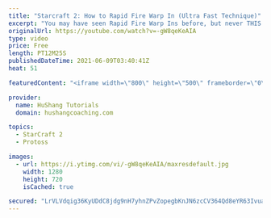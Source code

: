 ```yaml
---
title: "Starcraft 2: How to Rapid Fire Warp In (Ultra Fast Technique)"
excerpt: "You may have seen Rapid Fire Warp Ins before, but never THIS fast! This is going to change your protoss macro in starcraft 2 forever. Let's get started!  Starcraft 2: How to Rapid Fire Warp In (Ultra Fast Technique) #Starcraft2 #Protoss #RapidFire  ♦ Coaching --------------------------------------------------------------------------"
originalUrl: https://youtube.com/watch?v=-gW8qeKeAIA
type: video
price: Free
length: PT12M25S
publishedDateTime: 2021-06-09T03:40:41Z
heat: 51

featuredContent: "<iframe width=\"800\" height=\"500\" frameborder=\"0\" src=\"https://www.youtube.com/embed/-gW8qeKeAIA\" allow=\"accelerometer; autoplay; encrypted-media; gyroscope; picture-in-picture\" allowfullscreen></iframe>"

provider:
  name: HuShang Tutorials
  domain: hushangcoaching.com

topics:
  - StarCraft 2
  - Protoss

images:
  - url: https://i.ytimg.com/vi/-gW8qeKeAIA/maxresdefault.jpg
    width: 1280
    height: 720
    isCached: true

secured: "LrVLVdqig36KyUDdC8jdg9nH7yhnZPvZopegbKnJN6zcCV364Qd8eYR63Ivua0KmNkW0lCbZMEPwpw8Yc8XOkseBS4IHSQxDTHpBC0PhW5UmQ7prFIYsd6jQaRSfCwHnWVGEOtnwPf6eLcUJrJ/kEwZ+Z1OpBg2asjJtrItqubWGpxpHTqHXEXncpmho3N12Sc+KSPEnEIfvc4aHKOxA36xhkRFgNTXS2LaAZqXDHvoqEWAKagfdj24S2pIU4mv1GzrLFRascHwdJ5AXWsRwDBu2vTPctMxpMwCIZXvRV+WtvDw7EiWpC58iEB65o1wU2jW39wiopHmza8t769fiy2aycA+obPMJuN6QoPcCOb9aFR6ev5L+efFzGm4Ky7b3fnvQvPLQddmorUJ7t9RmyIWecYU2w0aU7afqonZxEyc=;uPeqrwimIym5CNriEyz5Jg=="
---
```



